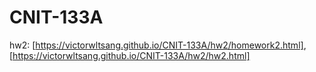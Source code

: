 # CNIT-133A

hw2: [https://victorwltsang.github.io/CNIT-133A/hw2/homework2.html], [https://victorwltsang.github.io/CNIT-133A/hw2/hw2.html]
